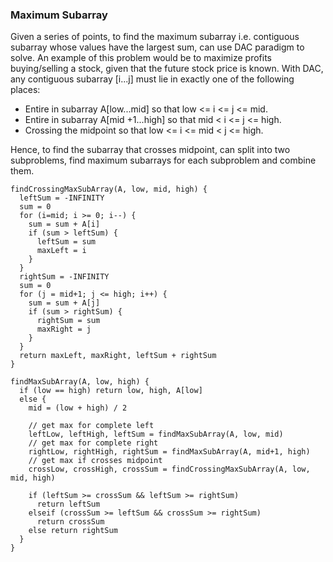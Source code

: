### Maximum Subarray

Given a series of points, to find the maximum subarray i.e. contiguous subarray whose values have the largest sum, can use DAC paradigm to solve. An example of this problem would be to maximize profits buying/selling a stock, given that the future stock price is known. With DAC, any contiguous subarray [i...j] must lie in exactly one of the following places:
- Entire in subarray A[low...mid] so that low <= i <= j <= mid.
- Entire in subarray A[mid +1...high] so that mid < i <= j <= high.
- Crossing the midpoint so that low <= i <= mid < j <= high.

Hence, to find the subarray that crosses midpoint, can split into two subproblems, find maximum subarrays for each subproblem and combine them. 

``` 
findCrossingMaxSubArray(A, low, mid, high) {
  leftSum = -INFINITY
  sum = 0
  for (i=mid; i >= 0; i--) {
    sum = sum + A[i]
    if (sum > leftSum) {
      leftSum = sum
      maxLeft = i
    }
  }
  rightSum = -INFINITY
  sum = 0
  for (j = mid+1; j <= high; i++) {
    sum = sum + A[j]
    if (sum > rightSum) {
      rightSum = sum
      maxRight = j
    }
  }
  return maxLeft, maxRight, leftSum + rightSum
}
```
```
findMaxSubArray(A, low, high) {
  if (low == high) return low, high, A[low]
  else {
    mid = (low + high) / 2 
    
    // get max for complete left
    leftLow, leftHigh, leftSum = findMaxSubArray(A, low, mid)
    // get max for complete right
    rightLow, rightHigh, rightSum = findMaxSubArray(A, mid+1, high)
    // get max if crosses midpoint
    crossLow, crossHigh, crossSum = findCrossingMaxSubArray(A, low, mid, high)
    
    if (leftSum >= crossSum && leftSum >= rightSum)
      return leftSum
    elseif (crossSum >= leftSum && crossSum >= rightSum)
      return crossSum
    else return rightSum
  }
}
```

